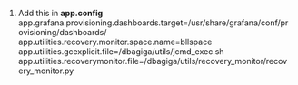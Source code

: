 1. Add this in **app.config**
   app.grafana.provisioning.dashboards.target=/usr/share/grafana/conf/provisioning/dashboards/
   app.utilities.recovery.monitor.space.name=bllspace
   app.utilities.gcexplicit.file=/dbagiga/utils/jcmd_exec.sh
   app.utilities.recoverymonitor.file=/dbagiga/utils/recovery_monitor/recovery_monitor.py
